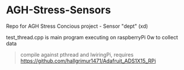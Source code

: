 # AGH-Stress-Sensors
Repo for AGH Stress Concious project - Sensor "dept" (xd)

test_thread.cpp is main program executing on raspberryPi 0w to collect data
> compile against pthread and lwiringPi, requires https://github.com/hallgrimur1471/Adafruit_ADS1X15_RPi
